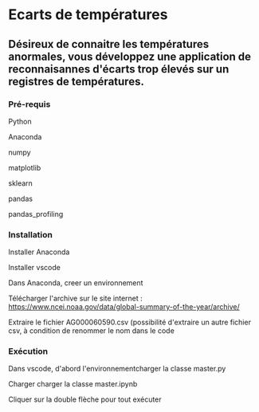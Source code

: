# Ecarts de températures




## Désireux de connaitre les températures anormales, vous développez une application de reconnaisannes d'écarts trop élevés sur un registres de températures.


### Pré-requis

Python

Anaconda

numpy

matplotlib

sklearn

pandas

pandas_profiling


### Installation

Installer Anaconda

Installer vscode

Dans Anaconda, creer un environnement

Télécharger l'archive sur le site internet :  https://www.ncei.noaa.gov/data/global-summary-of-the-year/archive/

Extraire le fichier AG000060590.csv (possibilité d'extraire un autre fichier csv, à condition de renommer le nom dans le code



### Exécution

Dans vscode, d'abord l'environnementcharger la classe master.py

Charger charger la classe master.ipynb

Cliquer sur la double flèche pour tout exécuter